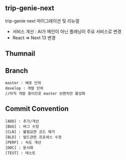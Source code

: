 ## trip-genie-next ##
trip-genie next 마이그레이션 및 리뉴얼
 - 서비스 개선 : AI가 메인이 아닌 플래닝이 주요 서비스로 변경
 - React => Next 13 변경

## Thumnail ##

## Branch ##
```
master : 배포 단위 
develop : 개발 단위
//아직 개발 중이므로 master 브랜치만 활성화
```

## Commit Convention ##
```
[ADD] : 추가/개선
[BUG] : 버그 수정
[CLN] : 불필요한 코드 제거
[BLD] : 빌드관련 프로세스 수정
[PERF] : 속도 개선
[DOC] : 문서화
[TEST] : 테스트
```
